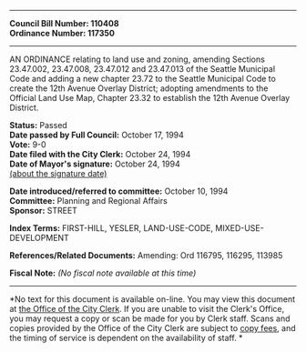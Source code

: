 * * * * *  
  
**Council Bill Number: [](#h0)[](#h2)110408**   
**Ordinance Number: 117350**  
  
* * * * *  
  
AN ORDINANCE relating to land use and zoning, amending Sections 23.47.002, 23.47.008, 23.47.012 and 23.47.013 of the Seattle Municipal Code and adding a new chapter 23.72 to the Seattle Municipal Code to create the 12th Avenue Overlay District; adopting amendments to the Official Land Use Map, Chapter 23.32 to establish the 12th Avenue Overlay District.  
  
**Status:** Passed   
**Date passed by Full Council:** October 17, 1994   
**Vote:** 9-0   
**Date filed with the City Clerk:** October 24, 1994   
**Date of Mayor's signature:** October 24, 1994   
[(about the signature date)](/~public/approvaldate.htm)   
  
  
**Date introduced/referred to committee:** October 10, 1994   
**Committee:** Planning and Regional Affairs   
**Sponsor:** STREET   
  
**Index Terms:** FIRST-HILL, YESLER, LAND-USE-CODE, MIXED-USE-DEVELOPMENT  
  
**References/Related Documents:** Amending: Ord 116795, 116295, 113985  
  
**Fiscal Note:** *(No fiscal note available at this time)*  
  
* * * * *  
  
*No text for this document is available on-line. You may view this document at [the Office of the City Clerk](http://www.seattle.gov/leg/clerk/contactUs.htm). If you are unable to visit the Clerk's Office, you may request a copy or scan be made for you by Clerk staff. Scans and copies provided by the Office of the City Clerk are subject to [copy fees](http://clerk.seattle.gov/~public/clerkfees.htm), and the timing of service is dependent on the availability of staff. *  
  
  
